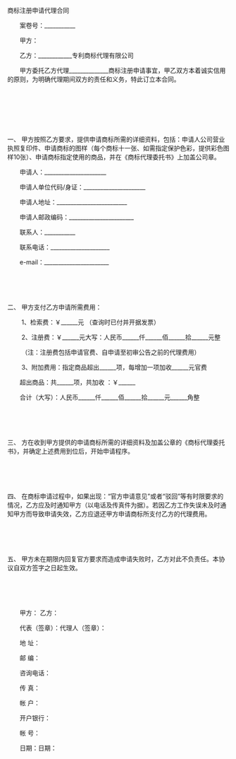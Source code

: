 



商标注册申请代理合同



 

　　案卷号：___________　　

　　甲方：

　　乙方：____________专利商标代理有限公司　　

　　甲方委托乙方代理______________商标注册申请事宜，甲乙双方本着诚实信用的原则，为明确代理期间双方的责任和义务，特此订立本合同。

　　

　　

　　

一、
甲方按照乙方要求，提供申请商标所需的详细资料，包括：申请人公司营业执照复印件、申请商标的图样（每个商标十一张、如需指定保护色彩，提供彩色图样10张）、申请商标指定使用的商品，并在《商标代理委托书》上加盖公司章。

　　申请人：______________________

　　申请人单位代码/身证：______________________

　　申请人地址：_________________________

　　申请人邮政编码：_______________________

　　联系人：___________

　　联系电话：_____________________

　　e-mail：_______________________

　　

　　

二、
甲方支付乙方申请所需费用：

　　 1、检索费：￥______元 （查询时已付并开据发票）

　　 2、注册费：￥______元大写：人民币______仟______佰______拾______元整

　　 （注：注册费包括申请官费、自申请至初审公告之前的代理费用）

　　 3、附加费用：指定商品超出______项，每增加一项加收______元官费

　　超出商品：共______项，共加收 ：￥______

　　合计（大写）：人民币______仟______佰______拾______元______角整

　　

　　

三、
 方在收到甲方提供的申请商标所需的详细资料及加盖公章的《商标代理委托书》，并确定上述费用到位后，开始申请程序。

　　

　　

四、
 在商标申请过程中，如果出现：“官方申请意见”或者“驳回”等有时限要求的情况，乙方应及时通知甲方（以电话及传真件为据）。若因乙方工作失误未及时通知甲方而导致申请失效，乙方应退还甲方申请商标所支付乙方的代理费用。

　　

　　

五、
甲方未在期限内回复官方要求而造成申请失败时，乙方对此不负责任。本协议自双方签字之日起生效。

　　

　　　　

　　甲方： 乙方：

　　代表（签章）：代理人（签章）：

　　地 址：

　　邮 编：

　　咨询电话：

　　传 真：

　　帐 户：

　　开户银行：

　　帐 号：

　　日期：日期：
